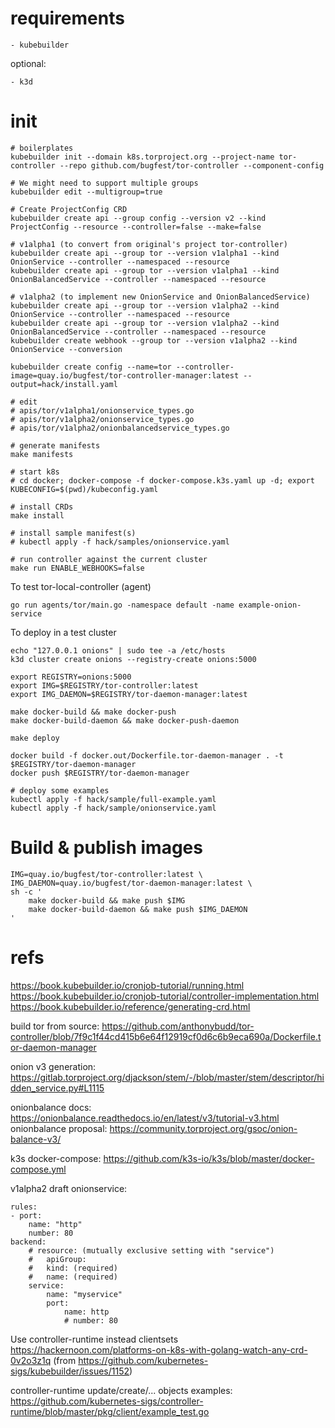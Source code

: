 # requirements

    - kubebuilder

optional:

    - k3d

# init

    # boilerplates
    kubebuilder init --domain k8s.torproject.org --project-name tor-controller --repo github.com/bugfest/tor-controller --component-config

    # We might need to support multiple groups
    kubebuilder edit --multigroup=true

    # Create ProjectConfig CRD
    kubebuilder create api --group config --version v2 --kind ProjectConfig --resource --controller=false --make=false

    # v1alpha1 (to convert from original's project tor-controller)
    kubebuilder create api --group tor --version v1alpha1 --kind OnionService --controller --namespaced --resource
    kubebuilder create api --group tor --version v1alpha1 --kind OnionBalancedService --controller --namespaced --resource

    # v1alpha2 (to implement new OnionService and OnionBalancedService)
    kubebuilder create api --group tor --version v1alpha2 --kind OnionService --controller --namespaced --resource
    kubebuilder create api --group tor --version v1alpha2 --kind OnionBalancedService --controller --namespaced --resource
    kubebuilder create webhook --group tor --version v1alpha2 --kind OnionService --conversion

    kubebuilder create config --name=tor --controller-image=quay.io/bugfest/tor-controller-manager:latest --output=hack/install.yaml
    
    # edit 
    # apis/tor/v1alpha1/onionservice_types.go
    # apis/tor/v1alpha2/onionservice_types.go
    # apis/tor/v1alpha2/onionbalancedservice_types.go

    # generate manifests
    make manifests

    # start k8s
    # cd docker; docker-compose -f docker-compose.k3s.yaml up -d; export KUBECONFIG=$(pwd)/kubeconfig.yaml

    # install CRDs
    make install

    # install sample manifest(s)
    # kubectl apply -f hack/samples/onionservice.yaml

    # run controller against the current cluster
    make run ENABLE_WEBHOOKS=false

To test tor-local-controller (agent)

    go run agents/tor/main.go -namespace default -name example-onion-service

To deploy in a test cluster

    echo "127.0.0.1 onions" | sudo tee -a /etc/hosts
    k3d cluster create onions --registry-create onions:5000

    export REGISTRY=onions:5000
    export IMG=$REGISTRY/tor-controller:latest
    export IMG_DAEMON=$REGISTRY/tor-daemon-manager:latest

    make docker-build && make docker-push
    make docker-build-daemon && make docker-push-daemon

    make deploy

    docker build -f docker.out/Dockerfile.tor-daemon-manager . -t $REGISTRY/tor-daemon-manager
    docker push $REGISTRY/tor-daemon-manager

    # deploy some examples
    kubectl apply -f hack/sample/full-example.yaml
    kubectl apply -f hack/sample/onionservice.yaml

# Build & publish images

    IMG=quay.io/bugfest/tor-controller:latest \
    IMG_DAEMON=quay.io/bugfest/tor-daemon-manager:latest \
    sh -c '
        make docker-build && make push $IMG
        make docker-build-daemon && make push $IMG_DAEMON
    '

# refs

https://book.kubebuilder.io/cronjob-tutorial/running.html
https://book.kubebuilder.io/cronjob-tutorial/controller-implementation.html
https://book.kubebuilder.io/reference/generating-crd.html

build tor from source: https://github.com/anthonybudd/tor-controller/blob/7f9c1f44cd415b6e64f12919cf0d6c6b9eca690a/Dockerfile.tor-daemon-manager

onion v3 generation: https://gitlab.torproject.org/djackson/stem/-/blob/master/stem/descriptor/hidden_service.py#L1115

onionbalance docs: https://onionbalance.readthedocs.io/en/latest/v3/tutorial-v3.html
onionbalance proposal: https://community.torproject.org/gsoc/onion-balance-v3/

k3s docker-compose: https://github.com/k3s-io/k3s/blob/master/docker-compose.yml

v1alpha2 draft onionservice:

    rules:
    - port:
        name: "http"
        number: 80
    backend:
        # resource: (mutually exclusive setting with "service")
        #   apiGroup:
        #   kind: (required)
        #   name: (required)
        service:
            name: "myservice"
            port:
                name: http
                # number: 80

Use controller-runtime instead clientsets
https://hackernoon.com/platforms-on-k8s-with-golang-watch-any-crd-0v2o3z1q (from https://github.com/kubernetes-sigs/kubebuilder/issues/1152)

controller-runtime update/create/... objects examples:
https://github.com/kubernetes-sigs/controller-runtime/blob/master/pkg/client/example_test.go
